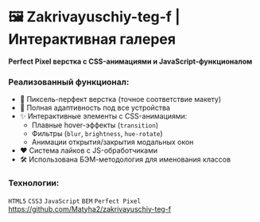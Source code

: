 
# 🖼️ Zakrivayuschiy-teg-f | Интерактивная галерея

**Perfect Pixel верстка с CSS-анимациями и JavaScript-функционалом**

### Реализованный функционал:
- 🎯 Пиксель-перфект верстка (точное соответствие макету)
- 📱 Полная адаптивность под все устройства
- ✨ Интерактивные элементы с CSS-анимациями:
  - Плавные hover-эффекты (`transition`)
  - Фильтры (`blur`, `brightness`, `hue-rotate`)
  - Анимации открытия/закрытия модальных окон
- ❤️ Система лайков с JS-обработчиками
- 🛠️ Использована БЭМ-методология для именования классов

### Технологии:
`HTML5` `CSS3` `JavaScript` `BEM` `Perfect Pixel`
https://github.com/Matyha2/zakrivayuschiy-teg-f